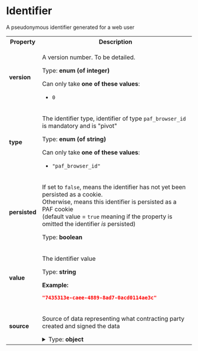 # Identifier

A pseudonymous identifier generated for a web user

<table>

<tr>
    <th> Property </th>
    <th> Description </th>
</tr>

<tr>
<td>
<b>version</b>
</td>
<td>

A version number. To be detailed.

Type: **enum (of integer)**

Can only take **one of these values**:
* `0`
</td>
</tr>

<tr>
<td>
<b>type</b>
</td>
<td>

The identifier type, identifier of type `paf_browser_id` is mandatory and is "pivot"

Type: **enum (of string)**

Can only take **one of these values**:
* `"paf_browser_id"`
</td>
</tr>

<tr>
<td>
<b>persisted</b>
</td>
<td>

If set to `false`, means the identifier has not yet been persisted as a cookie.<br>Otherwise, means this identifier is persisted as a PAF cookie<br>(default value = `true` meaning if the property is omitted the identifier *is* persisted)

Type: **boolean**

</td>
</tr>

<tr>
<td>
<b>value</b>
</td>
<td>

The identifier value

Type: **string**

**Example:** 

```json
"7435313e-caee-4889-8ad7-0acd0114ae3c"
```

</td>
</tr>

<tr>
<td>
<b>source</b>
</td>
<td>

Source of data representing what contracting party created and signed the data

<details>
<summary>Type: <b>object</b></summary>

<table>

<tr>
    <th> Property </th>
    <th> Description </th>
</tr>

<tr>
<td>
<b>timestamp</b>
</td>
<td>

Time when data was signed

Type: **integer**

**Example:** 

```json
1643297316
```

</td>
</tr>

<tr>
<td>
<b>domain</b>
</td>
<td>

The domain name of the entity that signed this data

Type: **string**

**Examples:** 

```json
"a-domain-name.com"
```

```json
"another.domain.co.uk"
```

</td>
</tr>

<tr>
<td>
<b>signature</b>
</td>
<td>

The base64 representation of a data signature

Type: **string**

**Example:** 

```json
"RYGHYsBUEwMgFgOJ9aUQl7ywl4xnqdmwWIgPbaIowbXbmZAFKLa7mcBJQuWh1wEskpu57SHn2mmCF6V5+cESgw=="
```

</td>
</tr>

</table>

</details>

</td>
</tr>

</table>

